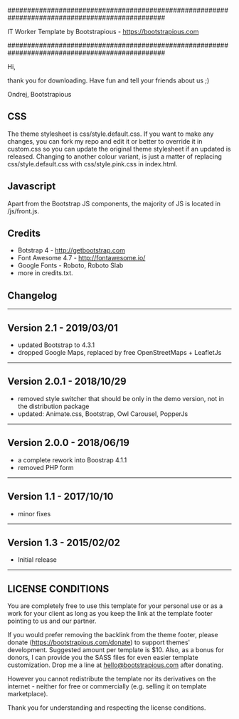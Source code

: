 ################################################################################################

IT Worker Template by Bootstrapious -  https://bootstrapious.com

################################################################################################

Hi,

thank you for downloading. Have fun and tell your friends about us ;)

Ondrej, Bootstrapious


CSS
----------

The theme stylesheet is css/style.default.css. If you want to make any changes, 
you can fork my repo and edit it or better to override it in custom.css so you can update the original theme stylesheet if an updated is released. 
Changing to another colour variant, is just a matter of replacing css/style.default.css with css/style.pink.css in index.html.

Javascript
----------

Apart from the Bootstrap JS components, the majority of JS is located in /js/front.js. 


Credits
---------

- Botstrap 4 - http://getbootstrap.com
- Font Awesome 4.7 - http://fontawesome.io/
- Google Fonts - Roboto, Roboto Slab
- more in credits.txt.

Changelog
---------

-----------------------------------------------------------------------------------------
Version 2.1 - 2019/03/01
-----------------------------------------------------------------------------------------
    
- updated Bootstrap to 4.3.1
- dropped Google Maps, replaced by free OpenStreetMaps + LeafletJs

-----------------------------------------------------------------------------------------
Version 2.0.1 - 2018/10/29
-----------------------------------------------------------------------------------------
    
- removed style switcher that should be only in the demo version, not in the distribution
  package
- updated: Animate.css, Bootstrap, Owl Carousel, PopperJs

-----------------------------------------------------------------------------------------
Version 2.0.0 - 2018/06/19
-----------------------------------------------------------------------------------------
    
- a complete rework into Boostrap 4.1.1
- removed PHP form

-----------------------------------------------------------------------------------------
Version 1.1 - 2017/10/10
-----------------------------------------------------------------------------------------

- minor fixes

-----------------------------------------------------------------------------------------
Version 1.3 - 2015/02/02
-----------------------------------------------------------------------------------------

- Initial release

---------------------
 LICENSE CONDITIONS
---------------------

You are completely free to use this template for your personal use or as a work for your client as 
long as you keep the link at the template footer pointing to us and our partner. 

If you would prefer removing the backlink from the theme footer, please donate (https://bootstrapious.com/donate) 
to support themes' development. Suggested amount per template is $10. 
Also, as a bonus for donors, I can provide you the SASS files for even easier template customization. Drop me a line at hello@bootstrapious.com after donating.

However you cannot redistribute the template nor its derivatives on the internet - neither for free or commercially (e.g. selling it on template marketplace).

Thank you for understanding and respecting the license conditions.


